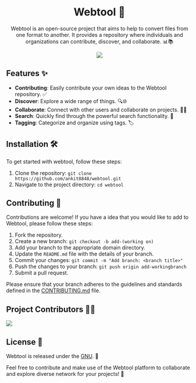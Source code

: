 <div align="center">

# Webtool 🚀

Webtool is an open-source project that aims to  help to convert files from one format to another. It provides a repository where individuals and organizations can contribute, discover, and collaborate. 📊📚


  <img src="https://twitter.com/Ankitkumar8848/status/1731710548700451105?t=ggB2BsQ9NRa7X1JjGunuGw&s=19">

</div>

## Features ✨

- **Contributing**: Easily contribute your own ideas to the Webtool repository. ✅
- **Discover**: Explore a wide range of things. 🔍🌐
- **Collaborate**: Connect with other users and collaborate on projects. 🤝💡
- **Search**: Quickly find through the powerful search functionality. 🔎
- **Tagging**: Categorize and organize using tags. 🏷️

## Installation 🛠️

To get started with webtool, follow these steps:

1. Clone the repository: `git clone https://github.com/ankit8848/webtool.git`
2. Navigate to the project directory: `cd webtool`

## Contributing 👥

Contributions are welcome! If you have a idea that you would like to add to Webtool, please follow these steps:

1. Fork the repository.
2. Create a new branch: `git checkout -b add-(working on)`
3. Add your branch to the appropriate domain directory.
4. Update the `README.md` file with the details of your branch.
5. Commit your changes: `git commit -m "Add branch: <branch title>"`
6. Push the changes to your branch: `git push origin add-workingbranch`
7. Submit a pull request.

Please ensure that your branch adheres to the guidelines and standards defined in the [CONTRIBUTING.md](./CONTRIBUTING.md) file.

## Project Contributors 🧑‍💻
<a href="https://github.com/ankit8848/webtool/graphs/contributors">
  <img src="https://contrib.rocks/image?repo=ankit8848/webtool" />
</a>


## License 📝

Webtool is released under the [GNU](./LICENSE). 📄

Feel free to contribute and make use of the Webtool platform to collaborate and explore diverse network for your projects! 🌟
